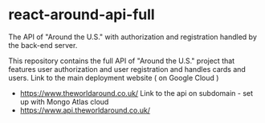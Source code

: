 # react-around-api-full
The API of "Around the U.S." with authorization and registration handled by the back-end server.

This repository contains the full API of "Around the U.S." project that features user authorization and user registration and handles cards and users. 
Link to the main deployment website ( on Google Cloud ) 
* https://www.theworldaround.co.uk/
Link to the api on subdomain - set up with Mongo Atlas cloud
* https://www.api.theworldaround.co.uk/
